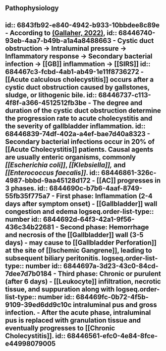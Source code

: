 ## Pathophysiology
id:: 6843fb92-e840-4942-b933-10bbdee8c89e
	- According to [(Gallaher, 2022)]([[References/gallaherAcuteCholecystitisReview2022]]),
	  id:: 68446740-93eb-4aa7-b49b-a1a4a8488663
	- Cystic duct obstruction -> Intraluminal pressure -> Inflammatory response -> Secondary bacterial infection -> [[GB]] inflammation -> [[SIRS]]
	  id:: 684467c3-fcbd-4ab1-ab49-1e11f8736272
		- [[Acute calculous cholecystitis]] occurs after a **cystic duct obstruction** caused by **gallstones**, sludge, or lithogenic bile.
		  id:: 68446737-c113-4f8f-a366-4512512fb3be
		- The **degree and duration** of the cystic duct obstruction determine the **progression rate to acute cholecystitis** and the **severity** of gallbladder inflammation.
		  id:: 68446839-74df-402a-a4ef-bae7d40a8323
		- Secondary bacterial infections occur in 20% of [[Acute Cholecystitis]] patients. Causal agents are usually enteric organisms, commonly *[[Escherichia coli]]*, *[[Klebsiella]],* and *[[Enterococcus faecalis]]*.
		  id:: 68446861-326c-4987-bbbd-9aa45128d172
	- [[AC]] progresses in 3 phases.
	  id:: 6844690c-b7b6-4aaf-8749-55fb35f775a7
		- **First phase: Inflammation** (2-4 days after symptom onset) - [[Gallbladder]] wall congestion and edema
		  logseq.order-list-type:: number
		  id:: 6844692d-64f3-42a1-9f56-436c34b22681
		- **Second phase: Hemorrhage and necrosis of the [[Gallbladder]] wall** (3-5 days) - may cause to [[Gallbladder Perforation]] at the site of [[Ischemic Gangrene]], leading to subsequent biliary peritonitis.
		  logseq.order-list-type:: number
		  id:: 6844697a-3d23-43c0-84cd-7dee7d7b0184
		- **Third phase: Chronic or purulent** (after 6 days) - [[Leukocyte]] infiltration, necrotic tissue, and suppuration along with 
		  logseq.order-list-type:: number
		  id:: 684469fc-0b72-4f5b-9109-39ed6dd9c10c
		  intraluminal pus and gross infection.
	- After the acute phase, intraluminal pus is replaced with granulation tissue and eventually progresses to [[Chronic Cholecystitis]].
	  id:: 68446561-efc0-4e84-8fce-e44998079005
-